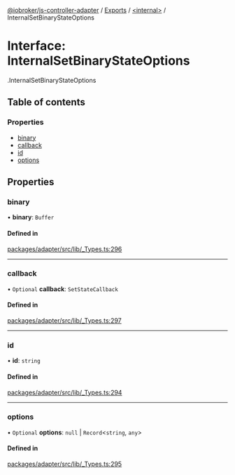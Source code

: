 [@iobroker/js-controller-adapter](../README.md) / [Exports](../modules.md) / [<internal\>](../modules/internal_.md) / InternalSetBinaryStateOptions

# Interface: InternalSetBinaryStateOptions

[<internal>](../modules/internal_.md).InternalSetBinaryStateOptions

## Table of contents

### Properties

- [binary](internal_.InternalSetBinaryStateOptions.md#binary)
- [callback](internal_.InternalSetBinaryStateOptions.md#callback)
- [id](internal_.InternalSetBinaryStateOptions.md#id)
- [options](internal_.InternalSetBinaryStateOptions.md#options)

## Properties

### binary

• **binary**: `Buffer`

#### Defined in

[packages/adapter/src/lib/_Types.ts:296](https://github.com/ioBroker/ioBroker.js-controller/blob/74ea8583/packages/adapter/src/lib/_Types.ts#L296)

___

### callback

• `Optional` **callback**: `SetStateCallback`

#### Defined in

[packages/adapter/src/lib/_Types.ts:297](https://github.com/ioBroker/ioBroker.js-controller/blob/74ea8583/packages/adapter/src/lib/_Types.ts#L297)

___

### id

• **id**: `string`

#### Defined in

[packages/adapter/src/lib/_Types.ts:294](https://github.com/ioBroker/ioBroker.js-controller/blob/74ea8583/packages/adapter/src/lib/_Types.ts#L294)

___

### options

• `Optional` **options**: ``null`` \| `Record`<`string`, `any`\>

#### Defined in

[packages/adapter/src/lib/_Types.ts:295](https://github.com/ioBroker/ioBroker.js-controller/blob/74ea8583/packages/adapter/src/lib/_Types.ts#L295)
